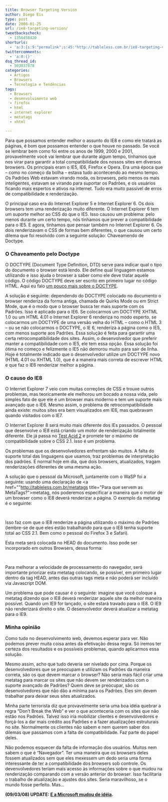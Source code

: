 ```yaml
---
title: Browser Targeting Version
author: Diego Eis
type: post
date: 2008-01-25
url: /ie8-targeting-version/
tweetbackscheck:
  - 1356458420
shorturls:
  - 'a:3:{s:9:"permalink";s:45:"http://tableless.com.br/ie8-targeting-version";s:7:"tinyurl";s:26:"http://tinyurl.com/4ysu77x";s:4:"isgd";s:19:"http://is.gd/vAvgnb";}'
twittercomments:
  - 'a:0:{}'
dsq_thread_id:
  - 503037878
categories:
  - Artigos
  - Browsers
  - Tecnologia e Tendências
tags:
  - Browsers
  - desenvolvimento web
  - firefox
  - html
  - internet explorer
  - metatags
  - xhtml

---
```

Para que possamos entender melhor o assunto do IE8 e como ele tratará as páginas, é bom que possamos entender o que houve no passado. Se você se lembrar bem como foi entre os anos de 1999, 2000 e 2001, provavelmente você vai lembrar que durante algum tempo, tínhamos que nos virar para garantir a total compatibilidade dos nossos sites em diversos browsers. Os principais eram o IE5, IE6, Firefox e Opera. Era uma época que &#8211; como no começo da bolha &#8211; estava tudo acontecendo ao mesmo tempo. Os Padrões Web estavam virando moda, os browsers, pelo menos os mais inteligentes, estavam se virando para suportar os Padrões<!--more-->, e os usuários ficando mais espertos e ativos na internet. Tudo era muito passível de erros de compatibilidade e renderização.

O principal caso era do Internet Explorer 5 e Internet Explorer 6. Os dois browsers tem uma renderização muito diferente. O Internet Explorer 6 tem um suporte melhor ao CSS do que o IE5. Isso causou um problema: pelo menos durante um certo tempo, nós tínhamos que prever a compatibilidade para o IE5. E agora, tínhamos que pensar também no Internet Explorer 6. Os dois renderizavam o CSS de formas bem diferentes, o que causou um certo dilema que foi resolvido com a seguinte solução: Chaveamendo de Doctype.

### O Chaveamento pelo Doctype

O DOCTYPE (Document Type Definition, DTD) serve para indicar qual o tipo do documento o browser está lendo. Ele define qual linguagem estamos utilizando e isso ajuda o browser a saber como ele deve tratar aquele código. O código DOCTYPE deve ser escrito em primeiro lugar no código HTML. Aqui eu falo [um pouco mais sobre o DOCTYPE][1].

A solução é seguinte: dependendo do DOCTYPE colocado no documento o browser renderiza da forma antiga, chamada de Quirks Mode ou em Strict Mode, que é o modo que o browser busca ter mais suporte com os Padrões. Isso é aplicado para o IE6. Se colocarmos um DOCTYPE XHTML 1.0 ou um HTML 4.01 o Internet Explorer 6 renderiza no modo esperto, se colocarmos um DOCTYPE de uma versão velha do HTML &#8211; como o HTML 3 &#8211; ou se não colocarmos o DOCTYPE, o IE 6, renderiza a página como o IE5, com menos suporte aos Padrões. Essa solução é feita para garantir uma certa retrocompatibilidade dos sites. Assim, o desenvolvedor que preferir manter a compatibilidade com o IE5, ele tem essa opção. Essa solução foi ótima no começo e felizmente o IE5 não demorou muito para sair de linha. Hoje é totalmente indicado que o desenvolvedor utilize um DOCTYPE novo (HTML 4.01 ou XHTML 1.0), que é a maneira mais correta de escrever HTML e que faz o IE6 renderizar melhor a página.

### O causo do IE8

O Internet Explorer 7 veio com muitas correções de CSS e trouxe outros problemas, mas teoricamente ele melhorou um bocado a nossa vida, pelo simples fato de que ele é um browser mais moderno e tem um suporte mais avançado que o IE6. Mesmo assim, o problema de retrocompatibilidade ainda existe: muitos sites era bem visualizados em IE6, mas quebravam quando visitados com o IE7.

O Internet Explorer 8 será muito mais diferente dos IEs passados. O pessoal que desenvolve o IE8 está criando um motor de renderização totalmente diferente. Ele já passa no [Test Acid 2][2] e promete ter o máximo de compatibilidade sobre o CSS 2.1. Isso é um problema.

Os problemas que os desenvolvedores enfrentam são muitos. A falta do suporte total das linguagens que usamos, traz problemas de interpretação dos padrões. É normal hoje em dia, que dois browsers, atualizados, tragam renderizações diferentes de uma mesma ação.

A solução que o pessoal da Microsoft, juntamente com o WaSP foi a seguinte: usando uma declaração de <a href=""http://tableless.com.br/metatags title="Para que servem as MetaTags?">metatag</a>, nós poderemos especificar a maneira que o motor de um browser como o IE8 deverá renderizar a página. O exemplo da metatag é o seguinte:

<pre><meta http-equiv="X-UA-Compatible" content="IE=8" />
</pre>

Isso faz com que o IE8 renderize a página utilizando o máximo de Padrões (lembre-se de que eles estão trabalhando para que o IE8 tenha suporte total ao CSS 2.1. Bem como o pessoal do Firefox 3 e Safari).

Esta meta será colocada no HEAD do documento. Isso pode ser incorporado em outros Browsers, dessa forma: 

<pre><meta http-equiv="X-UA-Compatible" content="IE=8;FF=3;OtherUA=4" />
</pre>

Para melhorar a velocidade de processamento do navegador, será importante priorizar esta metatag colocando, se possível, em primeiro lugar dentro da tag HEAD, antes das outras tags meta e não poderá ser incluído via Javascript DOM.

Um problema que pode causar é o seguinte: imagine que você coloque a metatag dizendo que o IE8 deverá renderizar aquele site da melhor maneira possível. Quando um IE9 for lançado, o site estará travado para o IE8. O IE9 não renderizará direito o site. O desenvolvedor deverá atualizar a metatag para o IE9.

### Minha opinião

Como tudo no desenvolvimento web, devemos esperar para ver. Não podemos prever muita coisa antes da efetivação dessa regra. Só iremos ter certeza dos resultados e os possíveis problemas, quando aplicarmos essa solução.

Mesmo assim, acho que tudo deveria ser nivelado por cima. Porque os desenvolvedores que se preocupam e utilizam os Padrões da maneira correta, são os que devem marcar o browser? Não seria mais fácil criar uma metatag para marcar os sites que não devem ser renderizados com o suporte avançado de Padrões? Quem deve se preocupar, são os desenvolvedores que não dão a mínima para os Padrões. Eles sim devem trabalhar para deixar seus sites atualizados.

Minha parte terrorista diz que provavelmente seria uma boa idéia quebrar a regra &#8220;Don&#8217;t Break the Web&#8221; e ver o que aconteceria com os sites que não estão nos Padrões. Talvez isso iria mobilizar clientes e desenvolvedores e forçá-los a dar mais crédito aos Padrões e a fazer atualizações estruturais no site. Normalmente os clientes não sabem e nem querem saber dos dilemas que passamos com a falta de compatibilidade. Faz parte do papel deles.

Não podemos esquecer da falta de informação dos usuários. Muitos nem sabem o que é &#8220;Navegador&#8221;. Ter uma maneira que os browsers deles fossem atualizados sem que eles mexessem um dedo seria uma forma interessante de ter a compatibilidade dos browsers sob controle. Os devenvolvedores teríam mais acesso às informações sobre o que mudou na renderização comparando com a versão anterior do browser. Isso facilitaria o trabalho de atualização e ajustes dos sites. Seria maravilhoso, se o mundo fosse perfeito. Mas&#8230; 

**(09/03/08) UPDATE: [E a Microsoft mudou de idéia][3].**

 [1]: http://tableless.com.br/escrevendo-um-xhtml-valido "Escrevendo um XHTML válido"
 [2]: http://webstandards.org/action/acid2/ "Teste de suporte aos Padrões"
 [3]: http://tableless.com.br/ie8-o-sonho-nao-acabou "A Microsoft mudou de idéia quanto ao Browser Targeting"
